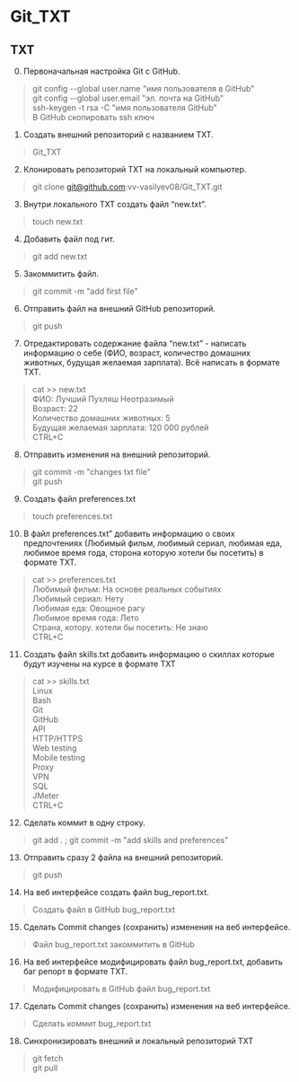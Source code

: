 # Git_TXT

## TXT
0. Первоначальная настройка Git с GitHub.
  >git config --global user.name "имя пользователя в GitHub"  
  >git config --global user.email "эл. почта на GitHub"  
  >ssh-keygen -t rsa -C "имя пользователя GitHub"  
  >В GitHub скопировать ssh ключ
1. Создать внешний репозиторий c названием TXT. 
  >Git_TXT 
2. Клонировать репозиторий TXT на локальный компьютер.
  >git clone git@github.com:vv-vasilyev08/Git_TXT.git
3. Внутри локального TXT создать файл “new.txt”.
  >touch new.txt
4. Добавить файл под гит.
  >git add new.txt
5. Закоммитить файл.
  >git commit -m "add first file"
6. Отправить файл на внешний GitHub репозиторий.
  >git push
7. Отредактировать содержание файла “new.txt” - написать информацию о себе (ФИО, возраст, количество домашних животных, будущая желаемая зарплата). Всё написать в формате TXT.
  >cat >> new.txt  
  >ФИО: Лучший Пухляш Неотразимый  
  >Возраст: 22  
  >Количество домашних животных: 5  
  >Будущая желаемая зарплата: 120 000 рублей  
  >CTRL+C  
8. Отправить изменения на внешний репозиторий.
  >git commit -m "changes txt file"  
  >git push
9. Создать файл preferences.txt
  >touch preferences.txt
10. В файл preferences.txt” добавить информацию о своих предпочтениях (Любимый фильм, любимый сериал, любимая еда, любимое время года, сторона которую хотели бы посетить) в формате TXT.
  >cat >> preferences.txt  
  >Любимый фильм: На основе реальных событиях  
  >Любимый сериал: Нету  
  >Любимая еда: Овощное рагу  
  >Любимое время года: Лето  
  >Страна, котору. хотели бы посетить: Не знаю  
  >CTRL+C
11. Создать файл skills.txt добавить информацию о скиллах которые будут изучены на курсе в формате TXT
  >cat >> skills.txt  
  >Linux  
  >Bash  
  >Git  
  >GitHub  
  >API  
  >HTTP/HTTPS  
  >Web testing  
  >Mobile testing  
  >Proxy  
  >VPN  
  >SQL  
  >JMeter  
  >CTRL+C  
12. Сделать коммит в одну строку.
  >git add . ; git commit -m "add skills and preferences"
13. Отправить сразу 2 файла на внешний репозиторий.
  >git push
14. На веб интерфейсе создать файл bug_report.txt.
  >Создать файл в GitHub bug_report.txt
15. Сделать Commit changes (сохранить) изменения на веб интерфейсе.
  >Файл bug_report.txt закоммитить в GitHub
16. На веб интерфейсе модифицировать файл bug_report.txt, добавить баг репорт в формате TXT.
  >Модифицировать в GitHub файл bug_report.txt
17. Сделать Commit changes (сохранить) изменения на веб интерфейсе.
  >Сделать коммит bug_report.txt
18. Синхронизировать внешний и локальный репозиторий TXT
  >git fetch  
  >git pull
